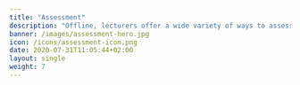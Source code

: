 ```yaml
---
title: "Assessment"
description: "Offline, lecturers offer a wide variety of ways to assess each student’s progress and final level. The goals for students are to ***assess their progress and deficiencies*** to ***meet the course goals***. Let’s take this online!!"
banner: /images/assessment-hero.jpg
icon: /icons/assessment-icon.png
date: 2020-07-31T11:05:44+02:00
layout: single
weight: 7
---
```

